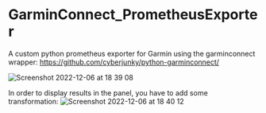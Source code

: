 # GarminConnect_PrometheusExporter
A custom python prometheus exporter for Garmin using the garminconnect wrapper: https://github.com/cyberjunky/python-garminconnect/

![Screenshot 2022-12-06 at 18 39 08](https://user-images.githubusercontent.com/33960614/205987231-8c2ac9fe-e0a4-4eae-8550-442aa0c36fb9.png)

In order to display results in the panel, you have to add some transformation:
![Screenshot 2022-12-06 at 18 40 12](https://user-images.githubusercontent.com/33960614/205987356-372995d7-c8e6-40a9-83ac-07b2ca9a70e9.png)
